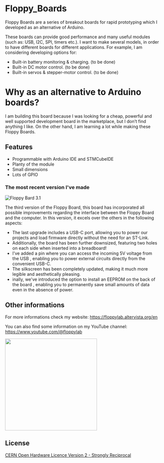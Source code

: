 # Floppy_Boards
Floppy Boards are a series of breakout boards for rapid prototyping which I developed as an alternative of Arduino.

These boards can provide good performance and many useful modules (such as: USB, I2C, SPI, timers etc.). I want to make several models, in order to have different boards for different applications.
For example, I am considering developing options for:

- Built-in battery monitoring & charging.   (to be done)
- Built-in DC motor control.                (to be done)
- Built-in servos & stepper-motor control.  (to be done)

# Why as an alternative to Arduino boards?
I am building this board because I was looking for a cheap, powerful and well supported development board in the marketplace, but I don’t find anything I like. On the other hand, I am learning a lot while making these Floppy Boards.
## Features
- Programmable with Arduino IDE and STMCubeIDE
- Planty of the module
- Small dimensions
- Lots of GPIO

### The most recent version I've made
![Floppy Bard 3.1](https://floppylab.altervista.org/wp-content/uploads/2023/09/FB-3.1-no-sfondo-960x768.png)

The third version of the Floppy Board, this board has incorporated all possible improvements regarding the interface between the Floppy Board and the computer.
In this version, it excels over the others in the following aspects:

- The last upgrade includes a USB-C port, allowing you to power our projects and load firmware directly without the need for an ST-Link.
- Additionally, the board has been further downsized, featuring two holes on each side when inserted into a breadboard!
- I've added a pin where you can access the incoming 5V voltage from the USB , enabling you to power external circuits directly from the convenient USB-C.
- The silkscreen has been completely updated, making it much more legible and aesthetically pleasing.
- inally, we've introduced the option to install an EEPROM on the back of the board , enabling you to permanently save small amounts of data even in the absence of power.


## Other informations

For more informations check my website: https://floppylab.altervista.org/en

You can also find some information on my YouTube channel: https://www.youtube.com/@floppylab

<img src="https://floppylab.altervista.org/wp-content/uploads/2023/02/cropped-Stemma-scritta-tonda.png" width="300">


## License

[CERN Open Hardware Licence Version 2 - Strongly Reciprocal](https://choosealicense.com/licenses/cern-ohl-s-2.0/#)

